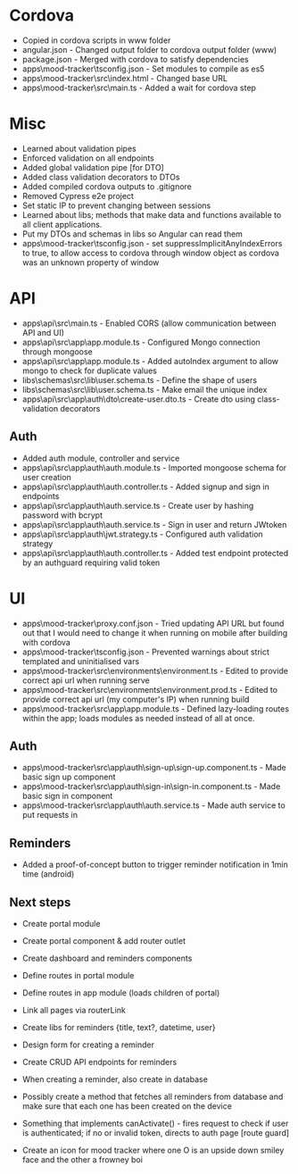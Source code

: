 # Cordova
- Copied in cordova scripts in www folder
- angular.json - Changed output folder to cordova output folder (www)
- package.json - Merged with cordova to satisfy dependencies
- apps\mood-tracker\tsconfig.json - Set modules to compile as es5
- apps\mood-tracker\src\index.html - Changed base URL
- apps\mood-tracker\src\main.ts - Added a wait for cordova step

# Misc
- Learned about validation pipes
- Enforced validation on all endpoints
- Added global validation pipe [for DTO]
- Added class validation decorators to DTOs
- Added compiled cordova outputs to .gitignore 
- Removed Cypress e2e project 
- Set static IP to prevent changing between sessions
- Learned about libs; methods that make data and functions available to all client applications.
- Put my DTOs and schemas in libs so Angular can read them
- apps\mood-tracker\tsconfig.json - set suppressImplicitAnyIndexErrors to true, to allow access to cordova through window object as cordova was an unknown property of window

# API
- apps\api\src\main.ts - Enabled CORS (allow communication between API and UI)
- apps\api\src\app\app.module.ts - Configured Mongo connection through mongoose 
- apps\api\src\app\app.module.ts - Added autoIndex argument to allow mongo to check for duplicate values
- libs\schemas\src\lib\user.schema.ts - Define the shape of users 
- libs\schemas\src\lib\user.schema.ts - Make email the unique index
- apps\api\src\app\auth\dto\create-user.dto.ts - Create dto using class-validation decorators

## Auth
- Added auth module, controller and service
- apps\api\src\app\auth\auth.module.ts - Imported mongoose schema for user creation
- apps\api\src\app\auth\auth.controller.ts - Added signup and sign in endpoints
- apps\api\src\app\auth\auth.service.ts - Create user by hashing password with bcrypt
- apps\api\src\app\auth\auth.service.ts - Sign in user and return JWtoken
- apps\api\src\app\auth\jwt.strategy.ts - Configured auth validation strategy
- apps\api\src\app\auth\auth.controller.ts - Added test endpoint protected by an authguard requiring valid token

# UI
- apps\mood-tracker\proxy.conf.json - Tried updating API URL but found out that I would need to change it when running on mobile after building with cordova
- apps\mood-tracker\tsconfig.json - Prevented warnings about strict templated and uninitialised vars
- apps\mood-tracker\src\environments\environment.ts - Edited to provide correct api url when running serve
- apps\mood-tracker\src\environments\environment.prod.ts - Edited to provide correct api url (my computer's IP) when running build
- apps\mood-tracker\src\app\app.module.ts - Defined lazy-loading routes within the app; loads modules as needed instead of all at once.

## Auth
- apps\mood-tracker\src\app\auth\sign-up\sign-up.component.ts - Made basic sign up component
- apps\mood-tracker\src\app\auth\sign-in\sign-in.component.ts - Made basic sign in component
- apps\mood-tracker\src\app\auth\auth.service.ts - Made auth service to put requests in

## Reminders
- Added a proof-of-concept button to trigger reminder notification in 1min time (android)

## Next steps
- Create portal module
- Create portal component & add router outlet
- Create dashboard and reminders components
- Define routes in portal module
- Define routes in app module (loads children of portal)
- Link all pages via routerLink
- Create libs for reminders {title, text?, datetime, user}
- Design form for creating a reminder
- Create CRUD API endpoints for reminders
- When creating a reminder, also create in database
- Possibly create a method that fetches all reminders from database and make sure that each one has been created on the device







- Something that implements canActivate() - fires request to check if user is authenticated; if no or invalid token, directs to auth page [route guard]
- Create an icon for mood tracker where one O is an upside down smiley face and the other a frowney boi
